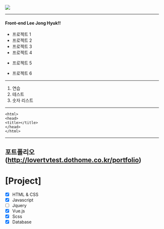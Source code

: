 ![](https://img1.daumcdn.net/thumb/R720x0.q80/?scode=mtistory2&fname=http%3A%2F%2Fcfile7.uf.tistory.com%2Fimage%2F24283C3858F778CA2EFABE)


---
#### Front-end Lee Jong Hyuk!!
* 프로젝트 1
* 프로젝트 2
* 프로젝트 3
* 프로젝트 4
- 프로젝트 5
+ 프로젝트 6
---
1. 연습
2. 테스트
3. 숫자 리스트
---

```
<html>
<head>
<title></title>
</head>
</html>
```
---
포트폴리오(http://lovertvtest.dothome.co.kr/portfolio)
---
# [Project]
- [x] HTML & CSS
- [x] Javascript
- [ ] Jquery
- [x] Vue.js
- [x] Scss
- [x] Database